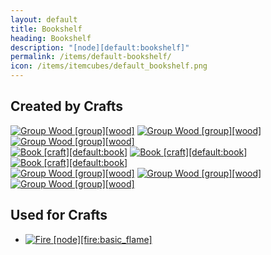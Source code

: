 ```yaml
---
layout: default
title: Bookshelf
heading: Bookshelf
description: "[node][default:bookshelf]"
permalink: /items/default-bookshelf/
icon: /items/itemcubes/default_bookshelf.png
---
```



## Created by Crafts

<div class="craft">
    <div>
        <span><a href="{{site.baseurl}}/items/group-wood/"><img src="{{site.baseurl}}/assets/img/items/group.png" data-toggle="tooltip" title="Group Wood [group][wood]"></a></span>
        <span><a href="{{site.baseurl}}/items/group-wood/"><img src="{{site.baseurl}}/assets/img/items/group.png" data-toggle="tooltip" title="Group Wood [group][wood]"></a></span>
        <span><a href="{{site.baseurl}}/items/group-wood/"><img src="{{site.baseurl}}/assets/img/items/group.png" data-toggle="tooltip" title="Group Wood [group][wood]"></a></span>
    </div>
    <div>
        <span><a href="{{site.baseurl}}/items/default-book/"><img src="{{site.baseurl}}/assets/img/items/textures/default_book.png" data-toggle="tooltip" title="Book [craft][default:book]"></a></span>
        <span><a href="{{site.baseurl}}/items/default-book/"><img src="{{site.baseurl}}/assets/img/items/textures/default_book.png" data-toggle="tooltip" title="Book [craft][default:book]"></a></span>
        <span><a href="{{site.baseurl}}/items/default-book/"><img src="{{site.baseurl}}/assets/img/items/textures/default_book.png" data-toggle="tooltip" title="Book [craft][default:book]"></a></span>
    </div>
    <div>
        <span><a href="{{site.baseurl}}/items/group-wood/"><img src="{{site.baseurl}}/assets/img/items/group.png" data-toggle="tooltip" title="Group Wood [group][wood]"></a></span>
        <span><a href="{{site.baseurl}}/items/group-wood/"><img src="{{site.baseurl}}/assets/img/items/group.png" data-toggle="tooltip" title="Group Wood [group][wood]"></a></span>
        <span><a href="{{site.baseurl}}/items/group-wood/"><img src="{{site.baseurl}}/assets/img/items/group.png" data-toggle="tooltip" title="Group Wood [group][wood]"></a></span>
    </div>
</div>


## Used for Crafts

<ul class="list-items">
    <li><a href="{{site.baseurl}}/items/fire-basic-flame/"><img src="{{site.baseurl}}/assets/img/items/itemcubes/fire_basic_flame.png" data-toggle="tooltip" title="Fire [node][fire:basic_flame]"></a></li>
</ul>